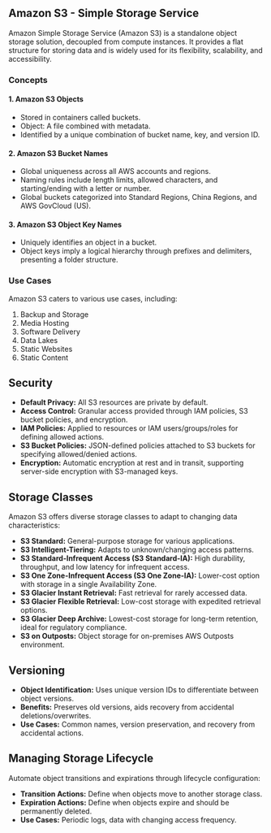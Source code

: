 ## Amazon S3 - Simple Storage Service

Amazon Simple Storage Service (Amazon S3) is a standalone object storage solution, decoupled from compute instances. It provides a flat structure for storing data and is widely used for its flexibility, scalability, and accessibility.

### Concepts

#### 1. Amazon S3 Objects
   - Stored in containers called buckets.
   - Object: A file combined with metadata.
   - Identified by a unique combination of bucket name, key, and version ID.

#### 2. Amazon S3 Bucket Names
   - Global uniqueness across all AWS accounts and regions.
   - Naming rules include length limits, allowed characters, and starting/ending with a letter or number.
   - Global buckets categorized into Standard Regions, China Regions, and AWS GovCloud (US).

#### 3. Amazon S3 Object Key Names
   - Uniquely identifies an object in a bucket.
   - Object keys imply a logical hierarchy through prefixes and delimiters, presenting a folder structure.

### Use Cases

Amazon S3 caters to various use cases, including:
1. Backup and Storage
2. Media Hosting
3. Software Delivery
4. Data Lakes
5. Static Websites
6. Static Content

## Security

- **Default Privacy:** All S3 resources are private by default.
- **Access Control:** Granular access provided through IAM policies, S3 bucket policies, and encryption.
- **IAM Policies:** Applied to resources or IAM users/groups/roles for defining allowed actions.
- **S3 Bucket Policies:** JSON-defined policies attached to S3 buckets for specifying allowed/denied actions.
- **Encryption:** Automatic encryption at rest and in transit, supporting server-side encryption with S3-managed keys.

## Storage Classes

Amazon S3 offers diverse storage classes to adapt to changing data characteristics:
- **S3 Standard:** General-purpose storage for various applications.
- **S3 Intelligent-Tiering:** Adapts to unknown/changing access patterns.
- **S3 Standard-Infrequent Access (S3 Standard-IA):** High durability, throughput, and low latency for infrequent access.
- **S3 One Zone-Infrequent Access (S3 One Zone-IA):** Lower-cost option with storage in a single Availability Zone.
- **S3 Glacier Instant Retrieval:** Fast retrieval for rarely accessed data.
- **S3 Glacier Flexible Retrieval:** Low-cost storage with expedited retrieval options.
- **S3 Glacier Deep Archive:** Lowest-cost storage for long-term retention, ideal for regulatory compliance.
- **S3 on Outposts:** Object storage for on-premises AWS Outposts environment.

## Versioning

- **Object Identification:** Uses unique version IDs to differentiate between object versions.
- **Benefits:** Preserves old versions, aids recovery from accidental deletions/overwrites.
- **Use Cases:** Common names, version preservation, and recovery from accidental actions.

## Managing Storage Lifecycle

Automate object transitions and expirations through lifecycle configuration:
- **Transition Actions:** Define when objects move to another storage class.
- **Expiration Actions:** Define when objects expire and should be permanently deleted.
- **Use Cases:** Periodic logs, data with changing access frequency.
